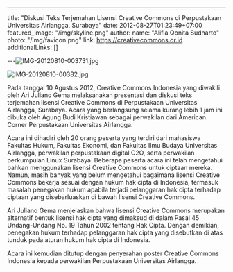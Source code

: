 ---
title: "Diskusi Teks Terjemahan Lisensi Creative Commons di Perpustakaan Universitas Airlangga, Surabaya"
date: 2012-08-27T01:23:49+07:00
featured_image: "/img/skyline.png"
author:
  name: "Alifia Qonita Sudharto"
  photo: "/img/favicon.png"
  link: https://creativecommons.or.id
additionalLinks: []

---<img src="../../uploads/IMG-20120810-003731.jpg" alt="IMG-20120810-003731.jpg" class="img-fluid w-sm-25 float-sm-end ms-sm-5 mt-2 mb-4">

<img src="../../uploads/IMG-20120810-00382.jpg" alt="IMG-20120810-00382.jpg" class="img-fluid w-sm-25 float-sm-end ms-sm-5 mt-2 mb-4">

Pada tanggal 10 Agustus 2012, Creative Commons Indonesia yang diwakili oleh Ari Juliano Gema melaksanakan presentasi dan diskusi teks terjemahan lisensi Creative Commons di Perpustakaan Universitas Airlangga, Surabaya. Acara yang berlangsung selama kurang lebih 1 jam ini dibuka oleh Agung Budi Kristiawan sebagai perwakilan dari American Corner Perpustakaan Universitas Airlangga.

Acara ini dihadiri oleh 20 orang peserta yang terdiri dari mahasiswa Fakultas Hukum, Fakultas Ekonomi, dan Fakultas Ilmu Budaya Universitas Airlangga, perwakilan perpustakaan digital C2O, serta perwakilan perkumpulan Linux Surabaya. Beberapa peserta acara ini telah mengetahui bahkan menggunakan lisensi Creative Commons untuk ciptaan mereka. Namun, masih banyak yang belum mengetahui bagaimana lisensi Creative Commons bekerja sesuai dengan hukum hak cipta di Indonesia, termasuk masalah penegakan hukum apabila terjadi pelanggaran hak cipta terhadap ciptaan yang disebarluaskan di bawah lisensi Creative Commons.

Ari Juliano Gema menjelaskan bahwa lisensi Creative Commons merupakan alternatif bentuk lisensi hak cipta yang dimaksud di dalam Pasal 45 Undang-Undang No. 19 Tahun 2002 tentang Hak Cipta. Dengan demikian, penegakan hukum terhadap pelanggaran hak cipta yang disebutkan di atas tunduk pada aturan hukum hak cipta di Indonesia.

Acara ini kemudian ditutup dengan penyerahan poster Creative Commons Indonesia kepada perwakilan Perpustakaan Universitas Airlangga.